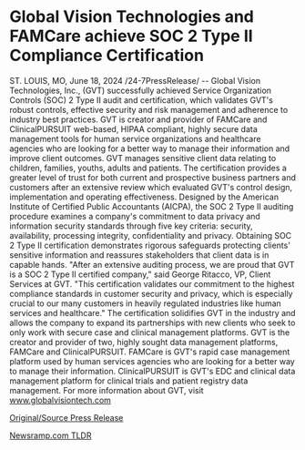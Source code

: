 # Global Vision Technologies and FAMCare achieve SOC 2 Type II Compliance Certification

ST. LOUIS, MO, June 18, 2024 /24-7PressRelease/ -- Global Vision Technologies, Inc., (GVT) successfully achieved Service Organization Controls (SOC) 2 Type II audit and certification, which validates GVT's robust controls, effective security and risk management and adherence to industry best practices. GVT is creator and provider of FAMCare and ClinicalPURSUIT web-based, HIPAA compliant, highly secure data management tools for human service organizations and healthcare agencies who are looking for a better way to manage their information and improve client outcomes. GVT manages sensitive client data relating to children, families, youths, adults and patients. The certification provides a greater level of trust for both current and prospective business partners and customers after an extensive review which evaluated GVT's control design, implementation and operating effectiveness.  Designed by the American Institute of Certified Public Accountants (AICPA), the SOC 2 Type II auditing procedure examines a company's commitment to data privacy and information security standards through five key criteria: security, availability, processing integrity, confidentiality and privacy. Obtaining SOC 2 Type II certification demonstrates rigorous safeguards protecting clients' sensitive information and reassures stakeholders that client data is in capable hands.  "After an extensive auditing process, we are proud that GVT is a SOC 2 Type II certified company," said George Ritacco, VP, Client Services at GVT. "This certification validates our commitment to the highest compliance standards in customer security and privacy, which is especially crucial to our many customers in heavily regulated industries like human services and healthcare."  The certification solidifies GVT in the industry and allows the company to expand its partnerships with new clients who seek to only work with secure case and clinical management platforms.  GVT is the creator and provider of two, highly sought data management platforms, FAMCare and ClinicalPURSUIT. FAMCare is GVT's rapid case management platform used by human services agencies who are looking for a better way to manage their information. ClinicalPURSUIT is GVT's EDC and clinical data management platform for clinical trials and patient registry data management. For more information about GVT, visit www.globalvisiontech.com 

[Original/Source Press Release](https://www.24-7pressrelease.com/press-release/511776/global-vision-technologies-and-famcare-achieve-soc-2-type-ii-compliance-certification) 

[Newsramp.com TLDR](https://newsramp.com/None) 